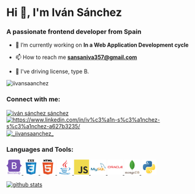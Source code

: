 
<h1 align="left">Hi 👋, I'm Iván Sánchez</h1>
<h3 align="left">A passionate frontend developer from Spain</h3>

- 🔭 I’m currently working on **In a Web Application Development cycle**

- 📫 How to reach me **sansaniva357@gmail.com**

- 🚗 I've driving license, type B. 


<p align="left"> <img src="https://komarev.com/ghpvc/?username=iivansaanchez&label=Profile%20views&color=0e75b6&style=flat" alt="iivansaanchez" /> </p>



<h3 align="left">Connect with me:</h3>
<p align="left">
<a href="https://fb.com/iván sánchez sánchez" target="blank"><img align="center" src="https://raw.githubusercontent.com/rahuldkjain/github-profile-readme-generator/master/src/images/icons/Social/facebook.svg" alt="iván sánchez sánchez" height="30" width="40" /></a>
  <a href="https://linkedin.com/in/https://www.linkedin.com/in/iv%c3%a1n-s%c3%a1nchez-s%c3%a1nchez-a627b3235/" target="blank"><img align="center" src="https://raw.githubusercontent.com/rahuldkjain/github-profile-readme-generator/master/src/images/icons/Social/linked-in-alt.svg" alt="https://www.linkedin.com/in/iv%c3%a1n-s%c3%a1nchez-s%c3%a1nchez-a627b3235/" height="30" width="40" /></a>
<a href="https://instagram.com/_iivansaanchez_" target="blank"><img align="center" src="https://raw.githubusercontent.com/rahuldkjain/github-profile-readme-generator/master/src/images/icons/Social/instagram.svg" alt="_iivansaanchez_" height="30" width="40" /></a>
</p>

<h3 align="left">Languages and Tools:</h3>
<p align="left"> <a href="https://getbootstrap.com" target="_blank" rel="noreferrer"> <img src="https://raw.githubusercontent.com/devicons/devicon/master/icons/bootstrap/bootstrap-plain-wordmark.svg" alt="bootstrap" width="40" height="40"/> </a> <a href="https://www.w3schools.com/css/" target="_blank" rel="noreferrer"> <img src="https://raw.githubusercontent.com/devicons/devicon/master/icons/css3/css3-original-wordmark.svg" alt="css3" width="40" height="40"/> </a> <a href="https://www.w3.org/html/" target="_blank" rel="noreferrer"> <img src="https://raw.githubusercontent.com/devicons/devicon/master/icons/html5/html5-original-wordmark.svg" alt="html5" width="40" height="40"/> </a> <a href="https://www.java.com" target="_blank" rel="noreferrer"> <img src="https://raw.githubusercontent.com/devicons/devicon/master/icons/java/java-original.svg" alt="java" width="40" height="40"/> </a> <a href="https://developer.mozilla.org/en-US/docs/Web/JavaScript" target="_blank" rel="noreferrer"> <img src="https://raw.githubusercontent.com/devicons/devicon/master/icons/javascript/javascript-original.svg" alt="javascript" width="40" height="40"/> </a> <a href="https://www.mysql.com/" target="_blank" rel="noreferrer"> <img src="https://raw.githubusercontent.com/devicons/devicon/master/icons/mysql/mysql-original-wordmark.svg" alt="mysql" width="40" height="40"/> </a> <a href="https://www.oracle.com/" target="_blank" rel="noreferrer"> <img src="https://raw.githubusercontent.com/devicons/devicon/master/icons/oracle/oracle-original.svg" alt="oracle" width="40" height="40"/> <img src="https://raw.githubusercontent.com/devicons/devicon/master/icons/mongodb/mongodb-original-wordmark.svg" alt="mongodb" width="40" height="40"/>  </a> <a href="https://www.python.org" target="_blank" rel="noreferrer"> <img src="https://raw.githubusercontent.com/devicons/devicon/master/icons/python/python-original.svg" alt="python" width="40" height="40"/> </a> </p>

<p align=left">
  <a href="https://github.com/iivansaanchez"><img src="https://github-readme-stats.vercel.app/api?username=iivansaanchez&hide_border=true&show_icons=true" alt="github stats"></a>
</p>
